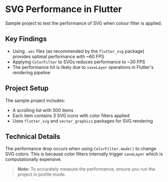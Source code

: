 # SVG Performance in Flutter

Sample project to test the performance of SVG when colour filter is applied.

## Key Findings

- Using `.vec` files (as recommended by the `flutter_svg` package) provides optimal performance with ~60 FPS
- Applying `ColorFilter` to SVGs reduces performance to ~30 FPS
- The performance hit is likely due to `saveLayer` operations in Flutter's rendering pipeline

## Project Setup

The sample project includes:

- A scrolling list with 500 items
- Each item contains 3 SVG icons with color filters applied
- Uses `flutter_svg` and `vector_graphics` packages for SVG rendering

## Technical Details

The performance drop occurs when using `ColorFilter.mode()` to change SVG colors. This is because color filters internally trigger `saveLayer` which is computationally expensive.

> **Note:** To accurately measure the performance, ensure you run the project in profile mode.
